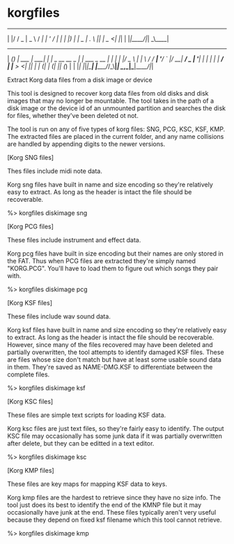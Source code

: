 # korgfiles
 _  _____  ____   ____
| |/ / _ \|  _ \ / ___|
| ' / | | | |_) | |  _
| . \ |_| |  _ <| |_| |
|_|\_\___/|_| \_\\____|

 _____ _ _        _____      _                  _
|  ___(_) | ___  | ____|_  _| |_ _ __ __ _  ___| |_ ___  _ __
| |_  | | |/ _ \ |  _| \ \/ / __| '__/ _` |/ __| __/ _ \| '__|
|  _| | | |  __/ | |___ >  <| |_| | | (_| | (__| || (_) | |
|_|   |_|_|\___| |_____/_/\_\\__|_|  \__,_|\___|\__\___/|_|


Extract Korg data files from a disk image or device

This tool is designed to recover korg data files from old disks and disk
images that may no longer be mountable. The tool takes in the path of a
disk image or the device id of an unmounted partition and searches the disk
for files, whether they've been deleted ot not.

The tool is run on any of five types of korg files: SNG, PCG, KSC, KSF, KMP.
The extracted files are placed in the current folder, and any name collisions
are handled by appending digits to the newer versions.

[Korg SNG files]

Thes files include midi note data.

Korg sng files have built in name and size encoding so they're relatively
easy to extract. As long as the header is intact the file should be recoverable.

%> korgfiles diskimage sng

[Korg PCG files]

These files include instrument and effect data.

Korg pcg files have built in size encoding but their names are only stored in the
FAT. Thus when PCG files are extracted they're simply named "KORG.PCG". You'll
have to load them to figure out which songs they pair with.

%> korgfiles diskimage pcg

[Korg KSF files]

These files include wav sound data.

Korg ksf files have built in name and size encoding so they're relatively
easy to extract. As long as the header is intact the file should be recoverable.
However, since many of the files recovered may have been deleted and partially
overwritten, the tool attempts to identify damaged KSF files. These are files
whose size don't match but have at least some usable sound data in them. They're
saved as NAME-DMG.KSF to differentiate between the complete files.

%> korgfiles diskimage ksf

[Korg KSC files]

These files are simple text scripts for loading KSF data.

Korg ksc files are just text files, so they're fairly easy to identify. The
output KSC file may occasionally has some junk data if it was partially
overwritten after delete, but they can be editted in a text editor.

%> korgfiles diskimage ksc

[Korg KMP files]

These files are key maps for mapping KSF data to keys.

Korg kmp files are the hardest to retrieve since they have no size info. The
tool just does its best to identify the end of the KMNP file but it may
occasionally have junk at the end. These files typically aren't very useful
because they depend on fixed ksf filename which this tool cannot retrieve.

%> korgfiles diskimage kmp

